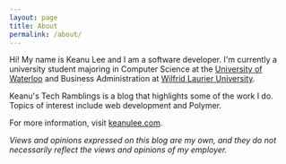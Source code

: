 ```yaml
---
layout: page
title: About
permalink: /about/
---
```


Hi! My name is Keanu Lee and I am a software developer. I'm currently a university student majoring in Computer Science at the [University of Waterloo](https://uwaterloo.ca) and Business Administration at [Wilfrid Laurier University](https://wlu.ca).

Keanu's Tech Ramblings is a blog that highlights some of the work I do. Topics of interest include web development and Polymer.

For more information, visit [keanulee.com](https://keanulee.com).

_Views and opinions expressed on this blog are my own, and they do not necessarily reflect the views and opinions of my employer._
